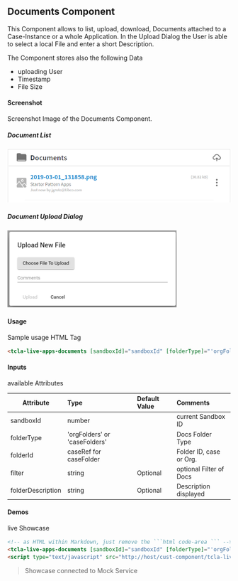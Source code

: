 ## Documents Component
This Component allows to list, upload, download, Documents attached to a Case-Instance or a whole Application.
In the Upload Dialog the User is able to select a local File and enter a short Description.

The Component stores also the following Data
- uploading User
- Timestamp
- File Size

#### Screenshot
Screenshot Image of the Documents Component.

##### Document List

![alt-text](Documents.png "Documents Component Image")

##### Document Upload Dialog

![alt-text](Docs-Upload.png "Documents Component Image")

#### Usage
Sample usage HTML Tag

```html
<tcla-live-apps-documents [sandboxId]="sandboxId" [folderType]="'orgFolders'" [folderId]="501" folderDescription="Sample"></tcla-live-apps-documents>
``` 

#### Inputs
available Attributes

| Attribute         | Type                          | Default Value | Comments                    |
| ----------------- |:----------------------------- |:------------- |:--------------------------- |
| sandboxId         | number                        |               | current Sandbox ID          |
| folderType        | 'orgFolders' or 'caseFolders' |               | Docs Folder Type            |
| folderId          | caseRef for caseFolder        |               | Folder ID, case or Org.     |
| filter            | string                        | Optional      | optional Filter of Docs     |
| folderDescription | string                        | Optional      | Description displayed       |


#### Demos
live Showcase

```html
<!-- as HTML within Markdown, just remove the ```html code-area ``` -->
<tcla-live-apps-documents [sandboxId]="sandboxId" [folderType]="'orgFolders'" [folderId]="501" folderDescription="Sample"></tcla-live-apps-documents>
<script type="text/javascript" src="http://host/cust-component/tcla-live-apps-documents.js"></script>
```

> Showcase connected to Mock Service


